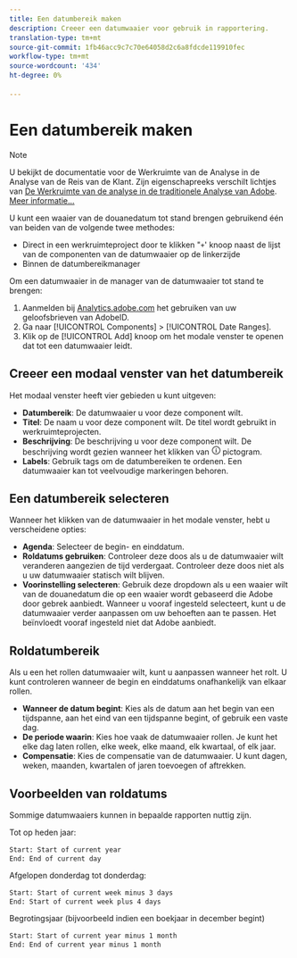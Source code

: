 ```yaml
---
title: Een datumbereik maken
description: Creeer een datumwaaier voor gebruik in rapportering.
translation-type: tm+mt
source-git-commit: 1fb46acc9c7c70e64058d2c6a8fdcde119910fec
workflow-type: tm+mt
source-wordcount: '434'
ht-degree: 0%

---
```



# Een datumbereik maken

>[!NOTE]
>
>U bekijkt de documentatie voor de Werkruimte van de Analyse in de Analyse van de Reis van de Klant. Zijn eigenschapreeks verschilt lichtjes van [De Werkruimte van de analyse in de traditionele Analyse van Adobe](https://docs.adobe.com/content/help/en/analytics/analyze/analysis-workspace/home.html). [Meer informatie...](/help/getting-started/cja-aa.md)

U kunt een waaier van de douanedatum tot stand brengen gebruikend één van beiden van de volgende twee methodes:

* Direct in een werkruimteproject door te klikken &quot;`+`&#39; knoop naast de lijst van de componenten van de datumwaaier op de linkerzijde
* Binnen de datumbereikmanager

Om een datumwaaier in de manager van de datumwaaier tot stand te brengen:

1. Aanmelden bij [Analytics.adobe.com](https://analytics.adobe.com) het gebruiken van uw geloofsbrieven van AdobeID.
1. Ga naar [!UICONTROL Components] > [!UICONTROL Date Ranges].
1. Klik op de [!UICONTROL Add] knoop om het modale venster te openen dat tot een datumwaaier leidt.

## Creeer een modaal venster van het datumbereik

Het modaal venster heeft vier gebieden u kunt uitgeven:

* **Datumbereik**: De datumwaaier u voor deze component wilt.
* **Titel**: De naam u voor deze component wilt. De titel wordt gebruikt in werkruimteprojecten.
* **Beschrijving**: De beschrijving u voor deze component wilt. De beschrijving wordt gezien wanneer het klikken van ![i](../assets/i.png) pictogram.
* **Labels**: Gebruik tags om de datumbereiken te ordenen. Een datumwaaier kan tot veelvoudige markeringen behoren.

## Een datumbereik selecteren

Wanneer het klikken van de datumwaaier in het modale venster, hebt u verscheidene opties:

* **Agenda**: Selecteer de begin- en einddatum.
* **Roldatums gebruiken**: Controleer deze doos als u de datumwaaier wilt veranderen aangezien de tijd verdergaat. Controleer deze doos niet als u uw datumwaaier statisch wilt blijven.
* **Voorinstelling selecteren**: Gebruik deze dropdown als u een waaier wilt van de douanedatum die op een waaier wordt gebaseerd die Adobe door gebrek aanbiedt. Wanneer u vooraf ingesteld selecteert, kunt u de datumwaaier verder aanpassen om uw behoeften aan te passen. Het beïnvloedt vooraf ingesteld niet dat Adobe aanbiedt.

## Roldatumbereik

Als u een het rollen datumwaaier wilt, kunt u aanpassen wanneer het rolt. U kunt controleren wanneer de begin en einddatums onafhankelijk van elkaar rollen.

* **Wanneer de datum begint**: Kies als de datum aan het begin van een tijdspanne, aan het eind van een tijdspanne begint, of gebruik een vaste dag.
* **De periode waarin**: Kies hoe vaak de datumwaaier rollen. Je kunt het elke dag laten rollen, elke week, elke maand, elk kwartaal, of elk jaar.
* **Compensatie**: Kies de compensatie van de datumwaaier. U kunt dagen, weken, maanden, kwartalen of jaren toevoegen of aftrekken.

## Voorbeelden van roldatums

Sommige datumwaaiers kunnen in bepaalde rapporten nuttig zijn.

Tot op heden jaar:

```text
Start: Start of current year
End: End of current day
```

Afgelopen donderdag tot donderdag:

```text
Start: Start of current week minus 3 days
End: Start of current week plus 4 days
```

Begrotingsjaar (bijvoorbeeld indien een boekjaar in december begint)

```text
Start: Start of current year minus 1 month
End: End of current year minus 1 month
```

